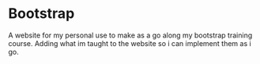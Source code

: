 # Bootstrap

A website for my personal use to make as a go along my bootstrap training course.
Adding what im taught to the website so i can implement them as i go.
